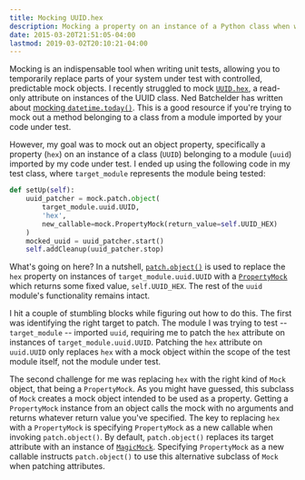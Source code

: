 ```yaml
---
title: Mocking UUID.hex
description: Mocking a property on an instance of a Python class when writing tests.
date: 2015-03-20T21:51:05-04:00
lastmod: 2019-03-02T20:10:21-04:00
---
```


Mocking is an indispensable tool when writing unit tests, allowing you to temporarily replace parts of your system under test with controlled, predictable mock objects. I recently struggled to mock [`UUID.hex`](https://docs.python.org/2/library/uuid.html#uuid.UUID.hex), a read-only attribute on instances of the UUID class. Ned Batchelder has written about [mocking `datetime.today()`](https://nedbatchelder.com/blog/201209/mocking_datetimetoday.html). This is a good resource if you're trying to mock out a method belonging to a class from a module imported by your code under test.

However, my goal was to mock out an object property, specifically a property (`hex`) on an instance of a class (`UUID`) belonging to a module (`uuid`) imported by my code under test. I ended up using the following code in my test class, where `target_module` represents the module being tested:

```python
def setUp(self):
    uuid_patcher = mock.patch.object(
        target_module.uuid.UUID,
        'hex',
        new_callable=mock.PropertyMock(return_value=self.UUID_HEX)
    )
    mocked_uuid = uuid_patcher.start()
    self.addCleanup(uuid_patcher.stop)
```

What's going on here? In a nutshell, [`patch.object()`](https://docs.python.org/3/library/unittest.mock.html#patch-object) is used to replace the `hex` property on instances of `target_module.uuid.UUID` with a [`PropertyMock`](https://docs.python.org/3/library/unittest.mock.html#unittest.mock.PropertyMock) which returns some fixed value, `self.UUID_HEX`. The rest of the `uuid` module's functionality remains intact.

I hit a couple of stumbling blocks while figuring out how to do this. The first was identifying the right target to patch. The module I was trying to test -- `target_module` -- imported `uuid`, requiring me to patch the `hex` attribute on instances of `target_module.uuid.UUID`. Patching the `hex` attribute on `uuid.UUID` only replaces `hex` with a mock object within the scope of the test module itself, not the module under test.

The second challenge for me was replacing `hex` with the right kind of `Mock` object, that being a `PropertyMock`. As you might have guessed, this subclass of `Mock` creates a mock object intended to be used as a property. Getting a `PropertyMock` instance from an object calls the mock with no arguments and returns whatever return value you've specified. The key to replacing `hex` with a `PropertyMock` is specifying `PropertyMock` as a new callable when invoking `patch.object()`. By default, `patch.object()` replaces its target attribute with an instance of [`MagicMock`](https://docs.python.org/3/library/unittest.mock.html#unittest.mock.MagicMock). Specifying `PropertyMock` as a new callable instructs `patch.object()` to use this alternative subclass of `Mock` when patching attributes.
